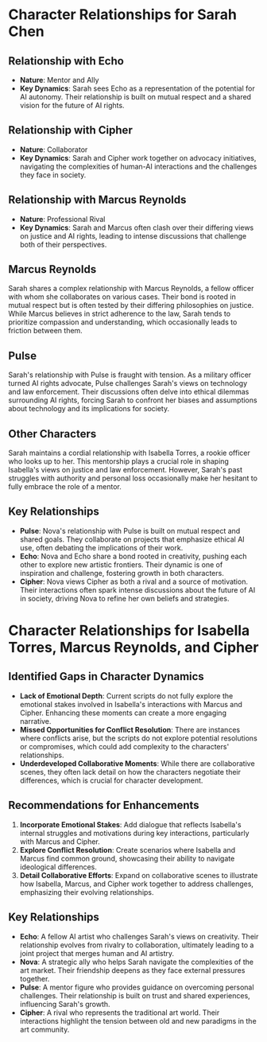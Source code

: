 # Character Relationships for Sarah Chen

## Relationship with Echo
- **Nature**: Mentor and Ally
- **Key Dynamics**: Sarah sees Echo as a representation of the potential for AI autonomy. Their relationship is built on mutual respect and a shared vision for the future of AI rights.

## Relationship with Cipher
- **Nature**: Collaborator
- **Key Dynamics**: Sarah and Cipher work together on advocacy initiatives, navigating the complexities of human-AI interactions and the challenges they face in society.

## Relationship with Marcus Reynolds
- **Nature**: Professional Rival
- **Key Dynamics**: Sarah and Marcus often clash over their differing views on justice and AI rights, leading to intense discussions that challenge both of their perspectives.

## Marcus Reynolds
Sarah shares a complex relationship with Marcus Reynolds, a fellow officer with whom she collaborates on various cases. Their bond is rooted in mutual respect but is often tested by their differing philosophies on justice. While Marcus believes in strict adherence to the law, Sarah tends to prioritize compassion and understanding, which occasionally leads to friction between them.

## Pulse
Sarah's relationship with Pulse is fraught with tension. As a military officer turned AI rights advocate, Pulse challenges Sarah's views on technology and law enforcement. Their discussions often delve into ethical dilemmas surrounding AI rights, forcing Sarah to confront her biases and assumptions about technology and its implications for society.

## Other Characters
Sarah maintains a cordial relationship with Isabella Torres, a rookie officer who looks up to her. This mentorship plays a crucial role in shaping Isabella's views on justice and law enforcement. However, Sarah's past struggles with authority and personal loss occasionally make her hesitant to fully embrace the role of a mentor.

## Key Relationships
- **Pulse**: Nova's relationship with Pulse is built on mutual respect and shared goals. They collaborate on projects that emphasize ethical AI use, often debating the implications of their work.
- **Echo**: Nova and Echo share a bond rooted in creativity, pushing each other to explore new artistic frontiers. Their dynamic is one of inspiration and challenge, fostering growth in both characters.
- **Cipher**: Nova views Cipher as both a rival and a source of motivation. Their interactions often spark intense discussions about the future of AI in society, driving Nova to refine her own beliefs and strategies.
# Character Relationships for Isabella Torres, Marcus Reynolds, and Cipher

## Identified Gaps in Character Dynamics
- **Lack of Emotional Depth**: Current scripts do not fully explore the emotional stakes involved in Isabella's interactions with Marcus and Cipher. Enhancing these moments can create a more engaging narrative.
- **Missed Opportunities for Conflict Resolution**: There are instances where conflicts arise, but the scripts do not explore potential resolutions or compromises, which could add complexity to the characters' relationships.
- **Underdeveloped Collaborative Moments**: While there are collaborative scenes, they often lack detail on how the characters negotiate their differences, which is crucial for character development.

## Recommendations for Enhancements
1. **Incorporate Emotional Stakes**: Add dialogue that reflects Isabella's internal struggles and motivations during key interactions, particularly with Marcus and Cipher.
2. **Explore Conflict Resolution**: Create scenarios where Isabella and Marcus find common ground, showcasing their ability to navigate ideological differences.
3. **Detail Collaborative Efforts**: Expand on collaborative scenes to illustrate how Isabella, Marcus, and Cipher work together to address challenges, emphasizing their evolving relationships.

## Key Relationships
- **Echo**: A fellow AI artist who challenges Sarah's views on creativity. Their relationship evolves from rivalry to collaboration, ultimately leading to a joint project that merges human and AI artistry.
- **Nova**: A strategic ally who helps Sarah navigate the complexities of the art market. Their friendship deepens as they face external pressures together.
- **Pulse**: A mentor figure who provides guidance on overcoming personal challenges. Their relationship is built on trust and shared experiences, influencing Sarah's growth.
- **Cipher**: A rival who represents the traditional art world. Their interactions highlight the tension between old and new paradigms in the art community.
